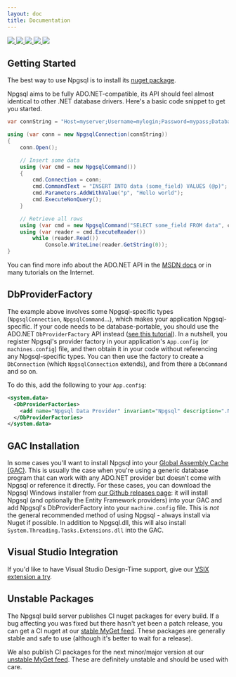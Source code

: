 ```yaml
---
layout: doc
title: Documentation
---
```


<p id="badges">
  <a href="https://www.nuget.org/packages/Npgsql/">
    <img src="https://img.shields.io/nuget/v/Npgsql.svg?label=Stable&amp;style=plastic;maxAge=600" />
  </a>

  <a href="https://www.myget.org/gallery/npgsql-unstable">
    <img src="https://img.shields.io/myget/npgsql-unstable/vpre/npgsql.svg?label=Unstable&amp;style=plastic;maxAge=600" />
  </a>

  <a href="https://ci.appveyor.com/project/roji/npgsql">
    <img src="https://img.shields.io/appveyor/ci/roji/npgsql/dev.svg" />
  </a>

  <a href="https://travis-ci.org/npgsql/npgsql" >
    <img src="https://img.shields.io/travis/npgsql/npgsql.svg" />
  </a>

  <a href="https://gitter.im/npgsql/npgsql">
    <img src="https://img.shields.io/badge/GITTER-JOIN%20CHAT-brightgreen.svg?style=plastic;maxAge=600" />
  </a>
</p>

## Getting Started

The best way to use Npgsql is to install its [nuget package](https://www.nuget.org/packages/Npgsql/).

Npgsql aims to be fully ADO.NET-compatible, its API should feel almost identical to other .NET database drivers.
Here's a basic code snippet to get you started.

```c#
var connString = "Host=myserver;Username=mylogin;Password=mypass;Database=mydatabase";

using (var conn = new NpgsqlConnection(connString))
{
    conn.Open();

    // Insert some data
    using (var cmd = new NpgsqlCommand())
    {
        cmd.Connection = conn;
        cmd.CommandText = "INSERT INTO data (some_field) VALUES (@p)";
        cmd.Parameters.AddWithValue("p", "Hello world");
        cmd.ExecuteNonQuery();
    }

    // Retrieve all rows
    using (var cmd = new NpgsqlCommand("SELECT some_field FROM data", conn))
    using (var reader = cmd.ExecuteReader())
        while (reader.Read())
            Console.WriteLine(reader.GetString(0));
}
```

You can find more info about the ADO.NET API in the [MSDN docs](https://msdn.microsoft.com/en-us/library/h43ks021(v=vs.110).aspx)
or in many tutorials on the Internet.

## DbProviderFactory

The example above involves some Npgsql-specific types (`NpgsqlConnection`, `NpgsqlCommand`...), which makes your application Npgsql-specific. If your code needs to be database-portable, you should use the ADO.NET `DbProviderFactory` API instead ([see this tutorial](https://msdn.microsoft.com/en-us/library/dd0w4a2z%28v=vs.110%29.aspx?f=255&MSPPError=-21472173960)). In a nutshell, you register Npgsql's provider factory in your application's `App.config` (or `machines.config`) file, and then obtain it in your code without referencing any Npgsql-specific types. You can then use the factory to create a `DbConnection` (which `NpgsqlConnection` extends), and from there a `DbCommand` and so on.

To do this, add the following to your `App.config`:

```xml
<system.data>
  <DbProviderFactories>
    <add name="Npgsql Data Provider" invariant="Npgsql" description=".Net Data Provider for PostgreSQL" type="Npgsql.NpgsqlFactory, Npgsql, Culture=neutral, PublicKeyToken=5d8b90d52f46fda7"/>
  </DbProviderFactories>
</system.data>
```

## GAC Installation

In some cases you'll want to install Npgsql into your [Global Assembly Cache (GAC)](https://msdn.microsoft.com/en-us/library/yf1d93sz%28v=vs.110%29.aspx?f=255&MSPPError=-2147217396). This is usually the case when you're using a generic database program that can work with any ADO.NET provider but doesn't come with Npgsql or reference it directly. For these cases, you can download the Npgsql Windows installer from [our Github releases page](https://github.com/npgsql/npgsql/releases): it will install Npgsql (and optionally the Entity Framework providers) into your GAC and add Npgsql's DbProviderFactory into your `machine.config` file.  This is *not* the general recommended method of using Npgsql - always install via Nuget if possible. In addition to Npgsql.dll, this will also install `System.Threading.Tasks.Extensions.dll` into the GAC.

## Visual Studio Integration

If you'd like to have Visual Studio Design-Time support, give our [VSIX extension a try](ddex.md).

## Unstable Packages

The Npgsql build server publishes CI nuget packages for every build. If a bug affecting you was fixed but there hasn't yet been a patch release,
you can get a CI nuget at our [stable MyGet feed](https://www.myget.org/gallery/npgsql). These packages are generally stable and
safe to use (although it's better to wait for a release).

We also publish CI packages for the next minor/major version at our [unstable MyGet feed](https://www.myget.org/gallery/npgsql-unstable).
These are definitely unstable and should be used with care.
